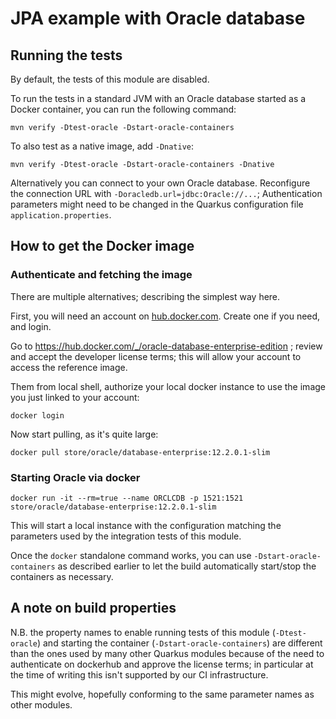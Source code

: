 # JPA example with Oracle database

## Running the tests

By default, the tests of this module are disabled.

To run the tests in a standard JVM with an Oracle database started as a Docker container, you can run the following command:

```
mvn verify -Dtest-oracle -Dstart-oracle-containers
```

To also test as a native image, add `-Dnative`:

```
mvn verify -Dtest-oracle -Dstart-oracle-containers -Dnative
```

Alternatively you can connect to your own Oracle database.
Reconfigure the connection URL with `-Doracledb.url=jdbc:Oracle://...`;
Authentication parameters might need to be changed in the Quarkus configuration file `application.properties`.

## How to get the Docker image

### Authenticate and fetching the image

There are multiple alternatives; describing the simplest way here.

First, you will need an account on [hub.docker.com](hub.docker.com). Create one if you need, and login.

Go to https://hub.docker.com/_/oracle-database-enterprise-edition ; review and accept the developer license terms;
this will allow your account to access the reference image.

Them from local shell, authorize your local docker instance to use the image you just linked to your account:

```
docker login
```

Now start pulling, as it's quite large:
```
docker pull store/oracle/database-enterprise:12.2.0.1-slim
```

### Starting Oracle via docker

```
docker run -it --rm=true --name ORCLCDB -p 1521:1521 store/oracle/database-enterprise:12.2.0.1-slim
```

This will start a local instance with the configuration matching the parameters used by the integration tests of this module.

Once the `docker` standalone command works, you can use `-Dstart-oracle-containers` as described earlier to let the build
automatically start/stop the containers as necessary.

## A note on build properties

N.B. the property names to enable running tests of this module (`-Dtest-oracle`) and starting the container (`-Dstart-oracle-containers`)
are different than the ones used by many other Quarkus modules because of the need to authenticate on dockerhub and
approve the license terms; in particular at the time of writing this isn't supported by our CI infrastructure.

This might evolve, hopefully conforming to the same parameter names as other modules.
